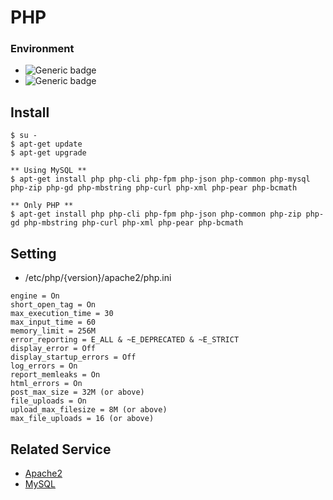 # PHP
### Environment
- ![Generic badge](https://img.shields.io/badge/UbuntU-18.04_or_Above-green.svg)
- ![Generic badge](https://img.shields.io/badge/PHP-7.0,_7.2_or_Above-blue.svg)

## Install
```
$ su -
$ apt-get update
$ apt-get upgrade

** Using MySQL **
$ apt-get install php php-cli php-fpm php-json php-common php-mysql php-zip php-gd php-mbstring php-curl php-xml php-pear php-bcmath

** Only PHP **
$ apt-get install php php-cli php-fpm php-json php-common php-zip php-gd php-mbstring php-curl php-xml php-pear php-bcmath
```

## Setting
- /etc/php/{version}/apache2/php.ini
```
engine = On
short_open_tag = On
max_execution_time = 30
max_input_time = 60
memory_limit = 256M
error_reporting = E_ALL & ~E_DEPRECATED & ~E_STRICT
display_error = Off
display_startup_errors = Off
log_errors = On
report_memleaks = On
html_errors = On
post_max_size = 32M (or above)
file_uploads = On
upload_max_filesize = 8M (or above)
max_file_uploads = 16 (or above)
```

## Related Service
  - [Apache2](./apache2.md)
  - [MySQL](./MySQL.md)

